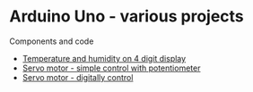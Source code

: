 # Arduino Uno - various projects
Components and code

- [Temperature and humidity on 4 digit display](temp-humidity)
- [Servo motor - simple control with potentiometer](servo-potentiometer)
- [Servo motor - digitally control](servo-digital)
